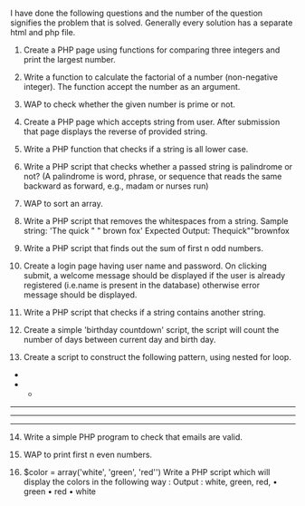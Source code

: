 I have done the following questions and the number of the question signifies the problem that is solved. Generally every solution has a separate html and php file.



1. Create a PHP page using functions for comparing three integers and print the largest number.
2. Write a function to calculate the factorial of a number (non-negative integer). The function accept the number as an argument.

3. WAP to check whether the given number is prime or not.
4. Create a PHP page which accepts string from user. After submission that page displays the reverse of provided string.

5. Write a PHP function that checks if a string is all lower case.

 6. Write a PHP script that checks whether a passed string is palindrome or not? (A palindrome is word, phrase, or sequence that reads the same backward as forward, e.g., madam or nurses run) 

7. WAP to sort an array.

8. Write a PHP script that removes the whitespaces from a string.
Sample string: 'The quick " " brown fox'
Expected Output: Thequick""brownfox

9. Write a PHP script that finds out the sum of first n odd numbers.

10. Create a login page having user name and password. On clicking submit, a welcome message should be displayed if the user is already registered (i.e.name is present in the database) otherwise error message should be displayed.

11. Write a PHP script that checks if a string contains another string.

12. Create a simple 'birthday countdown' script, the script will count the number of days between current day and birth day.

13. Create a script to construct the following pattern, using nested for loop.
*
* *
* * *
* * * *
* * * * *


14. Write a simple PHP program to check that emails are valid.

15. WAP to print first n even numbers.

16. $color = array('white', 'green', 'red'')
Write a PHP script which will display the colors in the following way :
Output :
white, green, red,
• green
• red
• white

